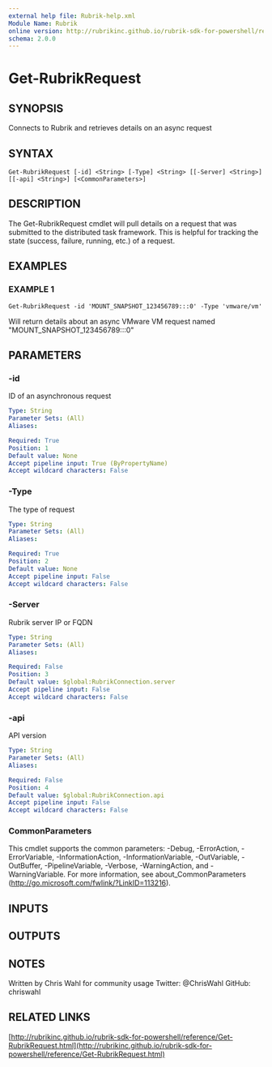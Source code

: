 ```yaml
---
external help file: Rubrik-help.xml
Module Name: Rubrik
online version: http://rubrikinc.github.io/rubrik-sdk-for-powershell/reference/Get-RubrikRequest.html
schema: 2.0.0
---
```


# Get-RubrikRequest

## SYNOPSIS
Connects to Rubrik and retrieves details on an async request

## SYNTAX

```
Get-RubrikRequest [-id] <String> [-Type] <String> [[-Server] <String>] [[-api] <String>] [<CommonParameters>]
```

## DESCRIPTION
The Get-RubrikRequest cmdlet will pull details on a request that was submitted to the distributed task framework.
This is helpful for tracking the state (success, failure, running, etc.) of a request.

## EXAMPLES

### EXAMPLE 1
```
Get-RubrikRequest -id 'MOUNT_SNAPSHOT_123456789:::0' -Type 'vmware/vm'
```

Will return details about an async VMware VM request named "MOUNT_SNAPSHOT_123456789:::0"

## PARAMETERS

### -id
ID of an asynchronous request

```yaml
Type: String
Parameter Sets: (All)
Aliases:

Required: True
Position: 1
Default value: None
Accept pipeline input: True (ByPropertyName)
Accept wildcard characters: False
```

### -Type
The type of request

```yaml
Type: String
Parameter Sets: (All)
Aliases:

Required: True
Position: 2
Default value: None
Accept pipeline input: False
Accept wildcard characters: False
```

### -Server
Rubrik server IP or FQDN

```yaml
Type: String
Parameter Sets: (All)
Aliases:

Required: False
Position: 3
Default value: $global:RubrikConnection.server
Accept pipeline input: False
Accept wildcard characters: False
```

### -api
API version

```yaml
Type: String
Parameter Sets: (All)
Aliases:

Required: False
Position: 4
Default value: $global:RubrikConnection.api
Accept pipeline input: False
Accept wildcard characters: False
```

### CommonParameters
This cmdlet supports the common parameters: -Debug, -ErrorAction, -ErrorVariable, -InformationAction, -InformationVariable, -OutVariable, -OutBuffer, -PipelineVariable, -Verbose, -WarningAction, and -WarningVariable. For more information, see about_CommonParameters (http://go.microsoft.com/fwlink/?LinkID=113216).

## INPUTS

## OUTPUTS

## NOTES
Written by Chris Wahl for community usage
Twitter: @ChrisWahl
GitHub: chriswahl

## RELATED LINKS

[http://rubrikinc.github.io/rubrik-sdk-for-powershell/reference/Get-RubrikRequest.html](http://rubrikinc.github.io/rubrik-sdk-for-powershell/reference/Get-RubrikRequest.html)

